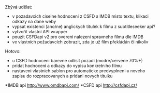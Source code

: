 Zbývá udělat:
- v pozadavcich ciselne hodnoceni z CSFD a IMDB misto textu, klikaci odkazy na dane weby
- vypsat existenci (ano/ne) anglickych titulek k filmu z subtitleseeker api?
- vytvořit vlastní API wrapper
- pouzit CSFDapi v2 pro overeni nalezeni spravneho filmu dle IMDB
- ve vlastních požadavcích zobrazit, zda je už film překládán či nikoliv

Hotovo:
- u CSFD hodnoceni barevne odlisit pozadi (modre/cervene 70%+)
- pridat hodnoceni a odkazy do vypisu konkretniho filmu
- nastaveni vlastnich sablon pro automaticke predvyplneni u noveho zapisu do rozpracovanych a pridani novych titulku

*IMDB api http://www.omdbapi.com/
*CSFD api http://csfdapi.cz/